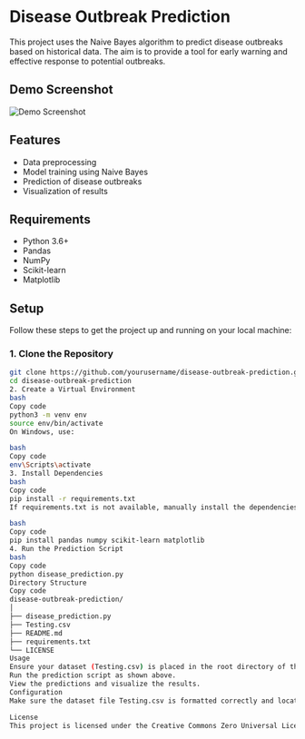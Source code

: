 # Disease Outbreak Prediction

This project uses the Naive Bayes algorithm to predict disease outbreaks based on historical data. The aim is to provide a tool for early warning and effective response to potential outbreaks.

## Demo Screenshot
![Demo Screenshot](C:\Users\Sugavaneshwaran\Downloads\Compressed\Diseaseprediction-master\Diseaseprediction-master\image.png)

## Features

- Data preprocessing
- Model training using Naive Bayes
- Prediction of disease outbreaks
- Visualization of results

## Requirements

- Python 3.6+
- Pandas
- NumPy
- Scikit-learn
- Matplotlib

## Setup

Follow these steps to get the project up and running on your local machine:

### 1. Clone the Repository

```bash
git clone https://github.com/yourusername/disease-outbreak-prediction.git
cd disease-outbreak-prediction
2. Create a Virtual Environment
bash
Copy code
python3 -m venv env
source env/bin/activate
On Windows, use:

bash
Copy code
env\Scripts\activate
3. Install Dependencies
bash
Copy code
pip install -r requirements.txt
If requirements.txt is not available, manually install the dependencies:

bash
Copy code
pip install pandas numpy scikit-learn matplotlib
4. Run the Prediction Script
bash
Copy code
python disease_prediction.py
Directory Structure
Copy code
disease-outbreak-prediction/
│
├── disease_prediction.py
├── Testing.csv
├── README.md
├── requirements.txt
└── LICENSE
Usage
Ensure your dataset (Testing.csv) is placed in the root directory of the project.
Run the prediction script as shown above.
View the predictions and visualize the results.
Configuration
Make sure the dataset file Testing.csv is formatted correctly and located in the root directory.

License
This project is licensed under the Creative Commons Zero Universal License - see the LICENSE file for details.